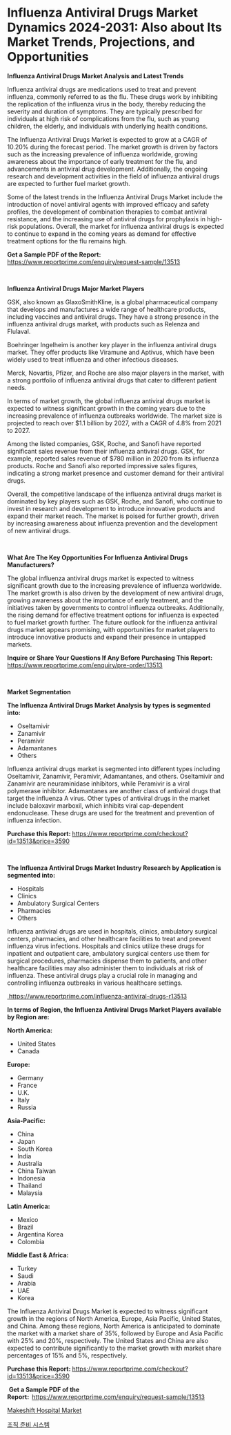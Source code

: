 <p><h1>Influenza Antiviral Drugs Market Dynamics 2024-2031: Also about Its Market Trends, Projections, and Opportunities</h1></p><p><strong>Influenza Antiviral Drugs Market Analysis and Latest Trends</strong></p>
<p><p>Influenza antiviral drugs are medications used to treat and prevent influenza, commonly referred to as the flu. These drugs work by inhibiting the replication of the influenza virus in the body, thereby reducing the severity and duration of symptoms. They are typically prescribed for individuals at high risk of complications from the flu, such as young children, the elderly, and individuals with underlying health conditions.</p><p>The Influenza Antiviral Drugs Market is expected to grow at a CAGR of 10.20% during the forecast period. The market growth is driven by factors such as the increasing prevalence of influenza worldwide, growing awareness about the importance of early treatment for the flu, and advancements in antiviral drug development. Additionally, the ongoing research and development activities in the field of influenza antiviral drugs are expected to further fuel market growth.</p><p>Some of the latest trends in the Influenza Antiviral Drugs Market include the introduction of novel antiviral agents with improved efficacy and safety profiles, the development of combination therapies to combat antiviral resistance, and the increasing use of antiviral drugs for prophylaxis in high-risk populations. Overall, the market for influenza antiviral drugs is expected to continue to expand in the coming years as demand for effective treatment options for the flu remains high.</p></p>
<p><strong>Get a Sample PDF of the Report:&nbsp;</strong> <a href="https://www.reportprime.com/enquiry/request-sample/13513">https://www.reportprime.com/enquiry/request-sample/13513</a></p>
<p>&nbsp;</p>
<p><strong>Influenza Antiviral Drugs Major Market Players</strong></p>
<p><p>GSK, also known as GlaxoSmithKline, is a global pharmaceutical company that develops and manufactures a wide range of healthcare products, including vaccines and antiviral drugs. They have a strong presence in the influenza antiviral drugs market, with products such as Relenza and Flulaval.</p><p>Boehringer Ingelheim is another key player in the influenza antiviral drugs market. They offer products like Viramune and Aptivus, which have been widely used to treat influenza and other infectious diseases.</p><p>Merck, Novartis, Pfizer, and Roche are also major players in the market, with a strong portfolio of influenza antiviral drugs that cater to different patient needs.</p><p>In terms of market growth, the global influenza antiviral drugs market is expected to witness significant growth in the coming years due to the increasing prevalence of influenza outbreaks worldwide. The market size is projected to reach over $1.1 billion by 2027, with a CAGR of 4.8% from 2021 to 2027.</p><p>Among the listed companies, GSK, Roche, and Sanofi have reported significant sales revenue from their influenza antiviral drugs. GSK, for example, reported sales revenue of $780 million in 2020 from its influenza products. Roche and Sanofi also reported impressive sales figures, indicating a strong market presence and customer demand for their antiviral drugs.</p><p>Overall, the competitive landscape of the influenza antiviral drugs market is dominated by key players such as GSK, Roche, and Sanofi, who continue to invest in research and development to introduce innovative products and expand their market reach. The market is poised for further growth, driven by increasing awareness about influenza prevention and the development of new antiviral drugs.</p></p>
<p>&nbsp;</p>
<p><strong>What Are The Key Opportunities For Influenza Antiviral Drugs Manufacturers?</strong></p>
<p><p>The global influenza antiviral drugs market is expected to witness significant growth due to the increasing prevalence of influenza worldwide. The market growth is also driven by the development of new antiviral drugs, growing awareness about the importance of early treatment, and the initiatives taken by governments to control influenza outbreaks. Additionally, the rising demand for effective treatment options for influenza is expected to fuel market growth further. The future outlook for the influenza antiviral drugs market appears promising, with opportunities for market players to introduce innovative products and expand their presence in untapped markets.</p></p>
<p><strong>Inquire or Share Your Questions If Any Before Purchasing This Report:</strong> <a href="https://www.reportprime.com/enquiry/pre-order/13513">https://www.reportprime.com/enquiry/pre-order/13513</a></p>
<p>&nbsp;</p>
<p><strong>Market Segmentation</strong></p>
<p><strong>The Influenza Antiviral Drugs Market Analysis by types is segmented into:</strong></p>
<p><ul><li>Oseltamivir</li><li>Zanamivir</li><li>Peramivir</li><li>Adamantanes</li><li>Others</li></ul></p>
<p><p>Influenza antiviral drugs market is segmented into different types including Oseltamivir, Zanamivir, Peramivir, Adamantanes, and others. Oseltamivir and Zanamivir are neuraminidase inhibitors, while Peramivir is a viral polymerase inhibitor. Adamantanes are another class of antiviral drugs that target the influenza A virus. Other types of antiviral drugs in the market include baloxavir marboxil, which inhibits viral cap-dependent endonuclease. These drugs are used for the treatment and prevention of influenza infection.</p></p>
<p><strong>Purchase this Report:&nbsp;</strong><a href="https://www.reportprime.com/checkout?id=13513&price=3590">https://www.reportprime.com/checkout?id=13513&price=3590</a></p>
<p>&nbsp;</p>
<p><strong>The Influenza Antiviral Drugs Market Industry Research by Application is segmented into:</strong></p>
<p><ul><li>Hospitals</li><li>Clinics</li><li>Ambulatory Surgical Centers</li><li>Pharmacies</li><li>Others</li></ul></p>
<p><p>Influenza antiviral drugs are used in hospitals, clinics, ambulatory surgical centers, pharmacies, and other healthcare facilities to treat and prevent influenza virus infections. Hospitals and clinics utilize these drugs for inpatient and outpatient care, ambulatory surgical centers use them for surgical procedures, pharmacies dispense them to patients, and other healthcare facilities may also administer them to individuals at risk of influenza. These antiviral drugs play a crucial role in managing and controlling influenza outbreaks in various healthcare settings.</p></p>
<p><a href="https://www.reportprime.com/influenza-antiviral-drugs-r13513">&nbsp;https://www.reportprime.com/influenza-antiviral-drugs-r13513</a></p>
<p><strong>In terms of Region, the Influenza Antiviral Drugs Market Players available by Region are:</strong></p>
<p>
    <p> <strong> North America: </strong>
        <ul>
            <li>United States</li>
            <li>Canada</li>
        </ul>
        </p> 
    <p> <strong> Europe: </strong>
        <ul>
            <li>Germany</li>
            <li>France</li>
            <li>U.K.</li>
            <li>Italy</li>
            <li>Russia</li>
        </ul>
        </p> 
    <p> <strong> Asia-Pacific: </strong>
        <ul>
            <li>China</li>
            <li>Japan</li>
            <li>South Korea</li>
            <li>India</li>
            <li>Australia</li>
            <li>China Taiwan</li>
            <li>Indonesia</li>
            <li>Thailand</li>
            <li>Malaysia</li>
        </ul>
        </p> 
    <p> <strong> Latin America: </strong>
        <ul>
            <li>Mexico</li>
            <li>Brazil</li>
            <li>Argentina Korea</li>
            <li>Colombia</li>
        </ul>
        </p> 
    <p> <strong> Middle East & Africa: </strong>
        <ul>
            <li>Turkey</li>
            <li>Saudi</li>
            <li>Arabia</li>
            <li>UAE</li>
            <li>Korea</li>
        </ul>
    </p>
    </p>
<p><p>The Influenza Antiviral Drugs Market is expected to witness significant growth in the regions of North America, Europe, Asia Pacific, United States, and China. Among these regions, North America is anticipated to dominate the market with a market share of 35%, followed by Europe and Asia Pacific with 25% and 20%, respectively. The United States and China are also expected to contribute significantly to the market growth with market share percentages of 15% and 5%, respectively.</p></p>
<p><strong>Purchase this Report: </strong><a href="https://www.reportprime.com/checkout?id=13513&price=3590">https://www.reportprime.com/checkout?id=13513&price=3590</a></p>
<p>&nbsp;<strong>Get a Sample PDF of the Report:&nbsp;&nbsp;</strong><a href="https://www.reportprime.com/enquiry/request-sample/13513">https://www.reportprime.com/enquiry/request-sample/13513</a></p>
<p><strong></strong></p>
<p><p><a href="https://github.com/bushilahore52/Market-Research-Report-List-2/blob/main/makeshift-hospital-market.md">Makeshift Hospital Market</a></p><p><a href="https://github.com/hxzi07639916/Market-Research-Report-List-4/blob/main/9176617107322.md">조직 준비 시스템</a></p></p>